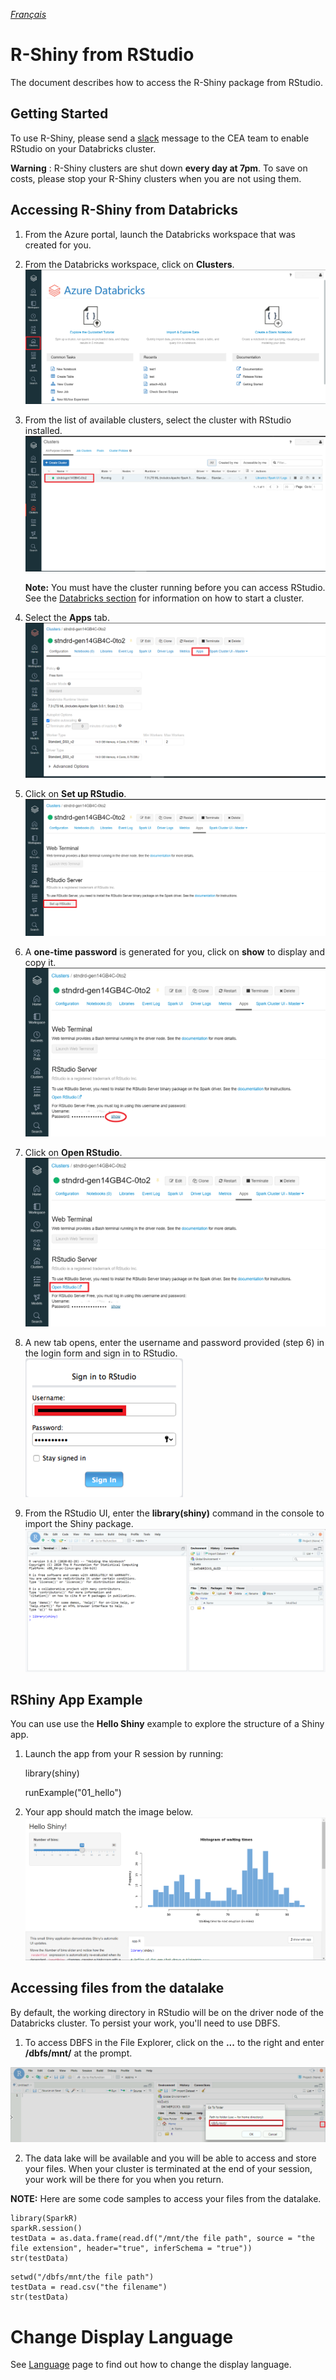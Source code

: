 _[Français](../../fr/R-Shiny.md)_
# R-Shiny from RStudio
The document describes how to access the R-Shiny package from RStudio.

## Getting Started

To use R-Shiny, please send a [slack](https://cae-eac.slack.com) message to the CEA team to enable RStudio on your Databricks cluster.

**Warning** :
R-Shiny clusters are shut down **every day at 7pm**. To save on costs, please stop your R-Shiny clusters when you are not using them.

## Accessing R-Shiny from Databricks

1.	From the Azure portal, launch the Databricks workspace that was created for you.
2.	From the Databricks workspace, click on **Clusters**.
    ![RShiny](images/RShiny_En.png)  

3. From the list of available clusters, select the cluster with RStudio installed.
    ![RShiny02](images/RShiny02_En.png)  

    **Note:** You must have the cluster running before you can access RStudio. See the [Databricks section](DataBricks.md) for information on how to start a cluster.

4.	Select the **Apps** tab.
    ![RShiny03](images/RShiny03_En.png)

5.	Click on **Set up RStudio**.
    ![RShiny04](images/RShiny04_En.png)

6.  A **one-time password** is generated for you, click on **show** to display and copy it.
    ![RShiny05](images/RShiny05_En.png)

7.	Click on **Open RStudio**.
    ![RShiny06](images/RShiny06_En.png)

8.	A new tab opens, enter the username and password provided (step 6) in the login form and sign in to RStudio.
    ![RShiny07](images/RShiny07_En.png)

9.	From the RStudio UI, enter the **library(shiny)** command in the console to import the Shiny package.
    ![RShiny08](images/RShiny08_En.png)


## RShiny App Example

You can use use the **Hello Shiny** example to explore the structure of a Shiny app.

1. Launch the app from your R session by running:

    library(shiny)

    runExample("01_hello")

2.	Your app should match the image below.
    ![RShiny09](images/RShiny09_En.PNG)


## Accessing files from the datalake

By default, the working directory in RStudio will be on the driver node of the Databricks cluster. To persist your work, you'll need to use DBFS.

1. To access DBFS in the File Explorer, click on the **...** to the right and enter **/dbfs/mnt/** at the prompt.

![RShiny10](images/Rshiny10_En.png)

2. The data lake will be available and you will be able to access and store your files. When your cluster is terminated at the end of your session, your work will be there for you when you return.

**NOTE:** Here are some code samples to access your files from the datalake.
```
library(SparkR)
sparkR.session()
testData = as.data.frame(read.df("/mnt/the file path", source = "the file extension", header="true", inferSchema = "true"))
str(testData)
```

```
setwd("/dbfs/mnt/the file path")
testData = read.csv("the filename")
str(testData)
```

# Change Display Language

See [Language](Language.md) page to find out how to change the display language.
